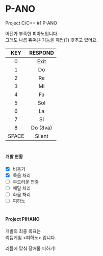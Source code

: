  # P-ANO
  Project C/C++ #1 P-ANO  

  어딘가 부족한 피아노입니다.  
  그래도 나름 ~~뛰어난~~ 기능을 제법(?) 갖추고 있어요.
  
  |KEY|RESPOND|
  |:---:|:---:|
  |0|Exit|
  |1|Do|
  |2|Re|
  |3|Mi|
  |4|Fa|
  |5|Sol|
  |6|La|
  |7|Si|
  |8|Do (8va)|
  |SPACE|Silent|

  # 

  #### 개발 현황
  * [X] 비동기
  * [X] 묵음 처리
  * [ ] 부드러운 연결
  * [ ] 페달 처리
  * [ ] 화음 처리
  * [ ] 피하노

  # 

  #### Project PIHANO  

  개발의 최종 목표는  
  리듬게임 <피하노> 입니다.

  리듬에 맞춰 장애물 피하기!
